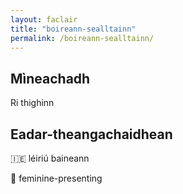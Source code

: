 ```yaml
---
layout: faclair
title: "boireann-sealltainn"
permalink: /boireann-sealltainn/
---
```


## Mìneachadh

Ri thighinn

## Eadar-theangachaidhean

&#x1f1ee;&#x1f1ea; léiriú baineann

&#x1f3f4;&#xe0067;&#xe0062;&#xe0065;&#xe006e;&#xe0067;&#xe007f; feminine-presenting